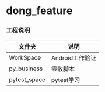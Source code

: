 # dong_feature

### 工程说明

文件夹 | 说明
------- | -------
WorkSpace| Android工作验证
py_business| 零散脚本
pytest_space| pytest学习
